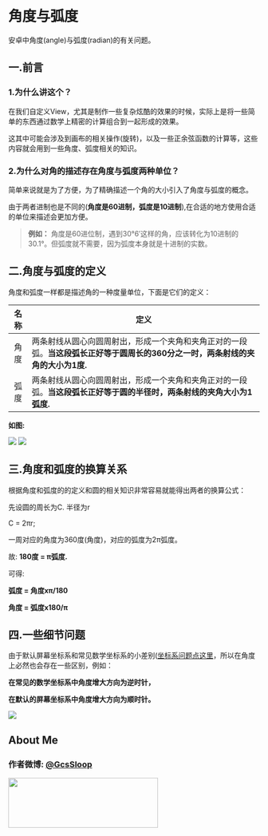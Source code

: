 # 角度与弧度

安卓中角度(angle)与弧度(radian)的有关问题。

## 一.前言

### 1.为什么讲这个？

  在我们自定义View，尤其是制作一些复杂炫酷的效果的时候，实际上是将一些简单的东西通过数学上精密的计算组合到一起形成的效果。

这其中可能会涉及到画布的相关操作(旋转)，以及一些正余弦函数的计算等，这些内容就会用到一些角度、弧度相关的知识。

### 2.为什么对角的描述存在角度与弧度两种单位？

简单来说就是为了方便，为了精确描述一个角的大小引入了角度与弧度的概念。

由于两者进制也是不同的(**角度是60进制，弧度是10进制**),在合适的地方使用合适的单位来描述会更加方便。

> **例如：**
角度是60进位制，遇到30°6′这样的角，应该转化为10进制的30.1°。但弧度就不需要，因为弧度本身就是十进制的实数。


## 二.角度与弧度的定义

角度和弧度一样都是描述角的一种度量单位，下面是它们的定义：

名称 | 定义
:---:| ---
角度 | 两条射线从圆心向圆周射出，形成一个夹角和夹角正对的一段弧。**当这段弧长正好等于圆周长的360分之一时，两条射线的夹角的大小为1度.**
弧度 | 两条射线从圆心向圆周射出，形成一个夹角和夹角正对的一段弧。**当这段弧长正好等于圆的半径时，两条射线的夹角大小为1弧度.**

**如图:**

![](http://ww1.sinaimg.cn/large/005Xtdi2jw1f1s0f975hmj308c0dwmxh.jpg)
![](http://ww3.sinaimg.cn/large/005Xtdi2jw1f1s0g3rcg2j308c0dw3yw.jpg)


## 三.角度和弧度的换算关系
根据角度和弧度的的定义和圆的相关知识非常容易就能得出两者的换算公式：

先设圆的周长为C. 半径为r

C = 2πr;

一周对应的角度为360度(角度)，对应的弧度为2π弧度。

故: **180度 = π弧度.**

可得:

**弧度 = 角度xπ/180**

**角度 = 弧度x180/π**


## 四.一些细节问题
由于默认屏幕坐标系和常见数学坐标系的小差别([坐标系问题点这里](https://github.com/GcsSloop/AndroidNote/blob/master/CustomView/Base/%5B1%5DCoordinateSystem.md)，所以在角度上必然也会存在一些区别，例如：

**在常见的数学坐标系中角度增大方向为逆时针，**

**在默认的屏幕坐标系中角度增大方向为顺时针。**

![](http://ww3.sinaimg.cn/large/005Xtdi2jw1f1s2wnsewfj308c0dwt94.jpg)

## About Me
### 作者微博: [@GcsSloop](http://weibo.com/GcsSloop)
<a href="https://github.com/GcsSloop/SloopBlog/blob/master/FINDME.md" target="_blank"> <img src="http://ww4.sinaimg.cn/large/005Xtdi2gw1f1qn89ihu3j315o0dwwjc.jpg" width=300 height=100 /> </a>



